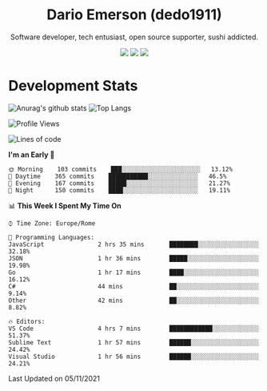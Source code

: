 <div align="center">
  
# Dario Emerson (dedo1911)
Software developer, tech entusiast, open source supporter, sushi addicted.

[![](https://img.shields.io/badge/-Linkedin-informational?style=for-the-badge&logo=linkedin&logoColor=white&color=2867B2)](http://linkedin.com/in/dedo1911)
[![](https://img.shields.io/badge/-Telegram-informational?style=for-the-badge&logo=telegram&logoColor=white&color=0088cc)](https://t.me/dedo1911)
[![](https://img.shields.io/badge/-Facebook-informational?style=for-the-badge&logo=facebook&logoColor=white&color=3b5998)](https://fb.com/dedo1911)

</div>

# Development Stats

![Anurag's github stats](https://github-readme-stats.vercel.app/api?username=dedo1911&count_private=true&show_icons=true&theme=chartreuse-dark)
![Top Langs](https://github-readme-stats.vercel.app/api/top-langs/?username=dedo1911&theme=chartreuse-dark&layout=compact)

<!--START_SECTION:waka-->
![Profile Views](http://img.shields.io/badge/Profile%20Views-0-blue)

![Lines of code](https://img.shields.io/badge/From%20Hello%20World%20I%27ve%20Written-68239%20lines%20of%20code-blue)

**I'm an Early 🐤** 

```text
🌞 Morning    103 commits    ███░░░░░░░░░░░░░░░░░░░░░░   13.12% 
🌆 Daytime    365 commits    ███████████░░░░░░░░░░░░░░   46.5% 
🌃 Evening    167 commits    █████░░░░░░░░░░░░░░░░░░░░   21.27% 
🌙 Night      150 commits    ████░░░░░░░░░░░░░░░░░░░░░   19.11%

```


📊 **This Week I Spent My Time On** 

```text
⌚︎ Time Zone: Europe/Rome

💬 Programming Languages: 
JavaScript               2 hrs 35 mins       ████████░░░░░░░░░░░░░░░░░   32.18% 
JSON                     1 hr 36 mins        █████░░░░░░░░░░░░░░░░░░░░   19.98% 
Go                       1 hr 17 mins        ████░░░░░░░░░░░░░░░░░░░░░   16.12% 
C#                       44 mins             ██░░░░░░░░░░░░░░░░░░░░░░░   9.14% 
Other                    42 mins             ██░░░░░░░░░░░░░░░░░░░░░░░   8.82%

🔥 Editors: 
VS Code                  4 hrs 7 mins        ████████████░░░░░░░░░░░░░   51.37% 
Sublime Text             1 hr 57 mins        ██████░░░░░░░░░░░░░░░░░░░   24.42% 
Visual Studio            1 hr 56 mins        ██████░░░░░░░░░░░░░░░░░░░   24.21%

```


 Last Updated on 05/11/2021
<!--END_SECTION:waka-->

<!--
**dedo1911/dedo1911** is a ✨ _special_ ✨ repository because its `README.md` (this file) appears on your GitHub profile.

Here are some ideas to get you started:

- 🔭 I’m currently working on ...
- 🌱 I’m currently learning ...
- 👯 I’m looking to collaborate on ...
- 🤔 I’m looking for help with ...
- 💬 Ask me about ...
- 📫 How to reach me: ...
- 😄 Pronouns: ...
- ⚡ Fun fact: ...
-->
